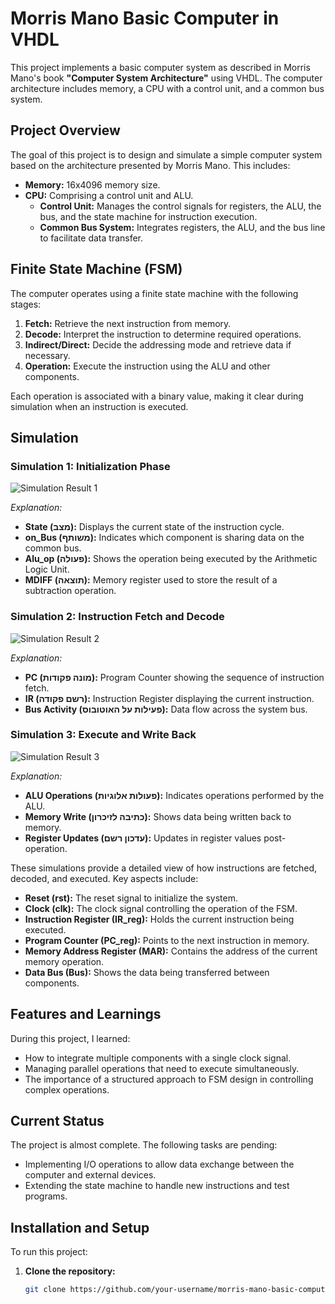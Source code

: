 # Morris Mano Basic Computer in VHDL

This project implements a basic computer system as described in Morris Mano's book **"Computer System Architecture"** using VHDL. The computer architecture includes memory, a CPU with a control unit, and a common bus system.

## Project Overview

The goal of this project is to design and simulate a simple computer system based on the architecture presented by Morris Mano. This includes:

- **Memory:** 16x4096 memory size.
- **CPU:** Comprising a control unit and ALU.
  - **Control Unit:** Manages the control signals for registers, the ALU, the bus, and the state machine for instruction execution.
  - **Common Bus System:** Integrates registers, the ALU, and the bus line to facilitate data transfer.

## Finite State Machine (FSM)

The computer operates using a finite state machine with the following stages:

1. **Fetch:** Retrieve the next instruction from memory.
2. **Decode:** Interpret the instruction to determine required operations.
3. **Indirect/Direct:** Decide the addressing mode and retrieve data if necessary.
4. **Operation:** Execute the instruction using the ALU and other components.

Each operation is associated with a binary value, making it clear during simulation when an instruction is executed.

## Simulation

### Simulation 1: Initialization Phase

![Simulation Result 1](images/simulation1.png)

*Explanation:*
- **State (מצב):** Displays the current state of the instruction cycle.
- **on_Bus (משותף):** Indicates which component is sharing data on the common bus.
- **Alu_op (פעולה):** Shows the operation being executed by the Arithmetic Logic Unit.
- **MDIFF (תוצאה):** Memory register used to store the result of a subtraction operation.

### Simulation 2: Instruction Fetch and Decode

![Simulation Result 2](images/simulation2.png)

*Explanation:*
- **PC (מונה פקודות):** Program Counter showing the sequence of instruction fetch.
- **IR (רשם פקודה):** Instruction Register displaying the current instruction.
- **Bus Activity (פעילות על האוטובוס):** Data flow across the system bus.

### Simulation 3: Execute and Write Back

![Simulation Result 3](images/simulation3.png)

*Explanation:*
- **ALU Operations (פעולות אלוגיות):** Indicates operations performed by the ALU.
- **Memory Write (כתיבה לזיכרון):** Shows data being written back to memory.
- **Register Updates (עדכון רשם):** Updates in register values post-operation.

These simulations provide a detailed view of how instructions are fetched, decoded, and executed. Key aspects include:

- **Reset (rst):** The reset signal to initialize the system.
- **Clock (clk):** The clock signal controlling the operation of the FSM.
- **Instruction Register (IR_reg):** Holds the current instruction being executed.
- **Program Counter (PC_reg):** Points to the next instruction in memory.
- **Memory Address Register (MAR):** Contains the address of the current memory operation.
- **Data Bus (Bus):** Shows the data being transferred between components.

## Features and Learnings

During this project, I learned:

- How to integrate multiple components with a single clock signal.
- Managing parallel operations that need to execute simultaneously.
- The importance of a structured approach to FSM design in controlling complex operations.

## Current Status

The project is almost complete. The following tasks are pending:

- Implementing I/O operations to allow data exchange between the computer and external devices.
- Extending the state machine to handle new instructions and test programs.

## Installation and Setup

To run this project:

1. **Clone the repository:**

   ```bash
   git clone https://github.com/your-username/morris-mano-basic-computer-vhdl.git
